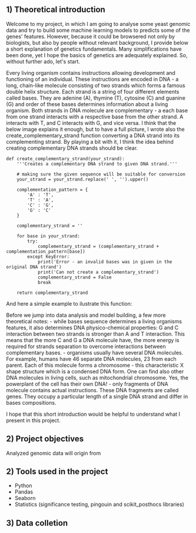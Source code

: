 ## 1) Theoretical introduction

Welcome to my project, in which I am going to analyse some yeast genomic data and try to build some machine learning models to predicts some of the genes' features. However, because it could be browsered not only by biologists, but also by people without relevant background, I provide below a short explanation of genetics fundamentals. Many simplifications have been done, yet I hope the basics of genetics are adequately explained. So, without further ado, let's start.

Every living organism contains instructions allowing development and functioning of an individual. These instructions are encoded in DNA - a long, chain-like molecule consisting of two strands which forms a famous double helix structure. Each strand is a string of four different elements called bases. They are adenine (A), thymine (T), cytosine (C) and guanine (G) and order of these bases determines information about a living organism. Both strands in DNA molecule are complementary - a each base from one strand interacts with a respective base from the other strand. A interacts with T, and C interacts with G, and vice versa. I think that the below image explains it enough, but to have a full picture, I wrote also the create_complementary_strand function converting a DNA strand into its complementing strand. By playing a bit with it, I think the idea behind creating complementary DNA strands should be clear.


    def create_complementary_strand(your_strand):
        '''Creates a complementary DNA strand to given DNA strand.'''

        # making sure the given sequence will be suitable for conversion
        your_strand = your_strand.replace(' ', '').upper()

        complementation_pattern = {
            'A' : 'T',
            'T' : 'A',
            'C' : 'G',
            'G' : 'C'
        }

        complementary_strand = ''

        for base in your_strand:
            try:
                complementary_strand = (complementary_strand + complementation_pattern[base])
            except KeyError:
                print('Error - an invalid bases was in given in the original DNA strand')
                print('Can not create a complementary_strand')
                complementary_strand = False
                break

        return complementary_strand
   
And here a simple example to ilustrate this function:

Before we jump into data analysis and model building, a few more theoretical notes:
    - while bases sequence determines a living organisms features, it also determines DNA physico-chemical properties: G and C interaction between two strands is stronger than A and T interaction. This means that the more C and G a DNA molecule have, the more energy is required for strands separation to overcome interactions between complementary bases.
    - organisms usually have several DNA molecules. For example, humans have 46 separate DNA molecules, 23 from each parent. Each of this molecule forms a chromosome - this characteristic X shape structure which is a condensed DNA form. One can find also other DNA molecules in living cells, such as mitochondrial chromosome. Yes, the powerplant of the cell has their own DNA!
    - only fragments of DNA molecule contains actual instructions. These DNA fragments are called genes. They occupy a particular length of a single DNA strand and differ in bases compositions.

I hope that this short introduction would be helpful to understand what I present in this project.

## 2) Project objectives

Analyzed genomic data will origin from 


## 2) Tools used in the project
* Python
* Pandas
* Seaborn
* Statistics (significance testing, pingouin and scikit_posthocs libraries)

## 3) Data colletion
